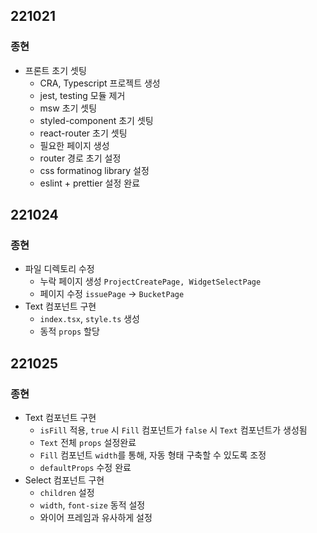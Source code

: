 ## 221021
### 종현
  + 프론트 초기 셋팅
    + CRA, Typescript 프로젝트 생성
    + jest, testing 모듈 제거
    + msw 초기 셋팅
    + styled-component 초기 셋팅
    + react-router 초기 셋팅
    + 필요한 페이지 생성
    + router 경로 초기 설정
    + css formatinog library 설정
    + eslint + prettier 설정 완료

## 221024
### 종현
  + 파일 디렉토리 수정
    + 누락 페이지 생성 `ProjectCreatePage, WidgetSelectPage`
    + 페이지 수정 `issuePage` -> `BucketPage`
  + Text 컴포넌트 구현
    + `index.tsx`, `style.ts` 생성
    + 동적 `props` 할당

## 221025
### 종현
  + Text 컴포넌트 구현
    + `isFill` 적용, `true` 시 `Fill` 컴포넌트가 `false` 시 `Text` 컴포넌트가 생성됨
    + `Text` 전체 `props` 설정완료
    + `Fill` 컴포넌트 `width`를 통해, 자동 형태 구축할 수 있도록 조정 
    + `defaultProps` 수정 완료
  + Select 컴포넌트 구현
    + `children` 설정
    + `width`, `font-size` 동적 설정
    + 와이어 프레임과 유사하게 설정
